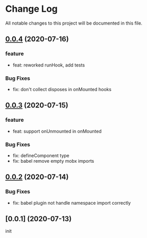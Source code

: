 # Change Log

All notable changes to this project will be documented in this file.

## [0.0.4](https://github.com/Firefox-Pro-Coding/react-composition-api/compare/v0.0.2...v0.0.3) (2020-07-16)

### feature

- feat: reworked runHook, add tests


### Bug Fixes

- fix: don't collect disposes in onMounted hooks



## [0.0.3](https://github.com/Firefox-Pro-Coding/react-composition-api/compare/v0.0.2...v0.0.3) (2020-07-15)

### feature

- feat: support onUnmounted in onMounted


### Bug Fixes

- fix: defineComponent type
- fix: babel remove empty mobx imports



## [0.0.2](https://github.com/Firefox-Pro-Coding/react-composition-api/compare/v0.0.1...v0.0.2) (2020-07-14)

### Bug Fixes

- fix: babel plugin not handle namespace import correctly



## [0.0.1] (2020-07-13)
init
